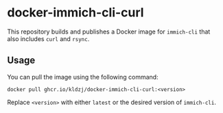 # docker-immich-cli-curl

This repository builds and publishes a Docker image for `immich-cli` that also includes `curl` and `rsync`.

## Usage

You can pull the image using the following command:

```
docker pull ghcr.io/kldzj/docker-immich-cli-curl:<version>
```

Replace `<version>` with either `latest` or the desired version of `immich-cli`.
